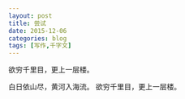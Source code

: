 ```yaml
---
layout: post
title: 尝试
date: 2015-12-06
categories: blog
tags: [写作,千字文]
---
```

 
欲穷千里目，更上一层楼。

白日依山尽，黄河入海流。
欲穷千里目，更上一层楼。
